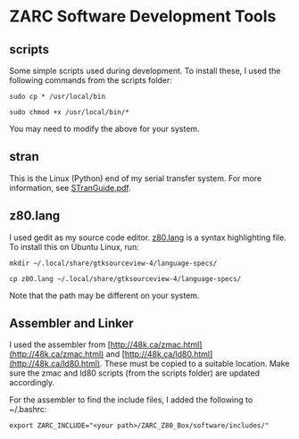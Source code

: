 # ZARC Software Development Tools

## scripts
Some simple scripts used during development. To install these, I used the following commands from the scripts folder:

`sudo cp * /usr/local/bin`

`sudo chmod +x /usr/local/bin/*`

You may need to modify the above for your system.

## stran
This is the Linux (Python) end of my serial transfer system. For more information, see [STranGuide.pdf](tools/stran/STranGuide.pdf).

## z80.lang 
I used gedit as my source code editor. [z80.lang](tools/z80.lang) is a syntax highlighting file. To install this on Ubuntu Linux, run:

`mkdir ~/.local/share/gtksourceview-4/language-specs/`

`cp z80.lang ~/.local/share/gtksourceview-4/language-specs/`

Note that the path may be different on your system.

## Assembler and Linker
I used the assembler from [http://48k.ca/zmac.html](http://48k.ca/zmac.html) and [http://48k.ca/ld80.html](http://48k.ca/ld80.html). These must be copied to a suitable location. Make sure the zmac and ld80 scripts (from the scripts folder) are updated accordingly.

For the assembler to find the include files, I added the following to ~/.bashrc:

`export ZARC_INCLUDE="<your path>/ZARC_Z80_Box/software/includes/"`
